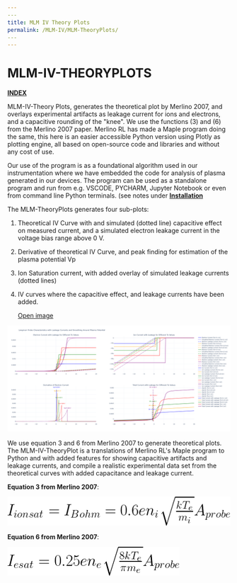 ```yaml
---
​---
title: MLM IV Theory Plots
permalink: /MLM-IV/MLM-TheoryPlots/
​---
---
```


# MLM-IV-THEORYPLOTS

[**INDEX**](index.md)

MLM-IV-Theory Plots, generates the theoretical plot by Merlino 2007, and overlays experimental artifacts as leakage current for ions and electrons, and a capacitive rounding of the "knee". We use the functions (3) and (6) from the Merlino 2007 paper. Merlino RL has made a Maple program doing the same, this here is an easier accessible Python version using Plotly as plotting engine, all based on open-source code and libraries and without any cost of use. 

Our use of the program is as a foundational algorithm used in our instrumentation where we have embedded the code for analysis of plasma generated in our devices.  The program can be used as a standalone program and run from e.g. VSCODE, PYCHARM, Jupyter Notebook or even from command line Python terminals. (see notes under [**Installation**](Installation.md)

The MLM-TheoryPlots generates four sub-plots:

1. Theoretical IV Curve with and simulated (dotted line) capacitive effect on measured current, and a simulated electron leakage current in the voltage bias range above 0 V.

2. Derivative of theoretical IV Curve, and peak finding for estimation of the plasma potential Vp

3. Ion Saturation current, with added overlay of simulated leakage currents (dotted lines)

4. IV curves where the capacitive effect, and leakage currents have been added.

   <a href="images\MLM-IV-TheoryPlot.png)" onclick="window.open(this.href, 'popup', 'width=600,height=600'); return false;">Open image</a>

![MLM-IV-TheoryPlot](.\images\MLM-IV-TheoryPlot.png)

We use equation 3 and 6 from Merlino 2007 to generate theoretical plots. The MLM-IV-TheoryPlot is a translations of Merlino RL's Maple program to Python and with added features for showing capacitive artifacts and leakage currents, and compile a realistic experimental data set from the theoretical curves with added capacitance and leakage current. 

**Equation 3 from Merlino 2007**:

![Equation 3 - Merlino 2007](.\images\Merlino2007-Eq3.png)

**Equation 6 from Merlino 2007**:

![Equation 6 - Merlino 2007](.\images\Merlino2007-Eq6.png)